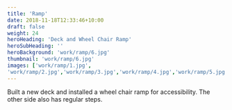 ```yaml
---
title: 'Ramp'
date: 2018-11-18T12:33:46+10:00
draft: false
weight: 24
heroHeading: 'Deck and Wheel Chair Ramp'
heroSubHeading: ''
heroBackground: 'work/ramp/6.jpg'
thumbnail: 'work/ramp/6.jpg'
images: ['work/ramp/1.jpg', 
'work/ramp/2.jpg','work/ramp/3.jpg','work/ramp/4.jpg','work/ramp/5.jpg','work/ramp/6.jpg']
---
```


Built a new deck and installed a wheel chair ramp for accessibility. The other side also has regular steps.                                       

